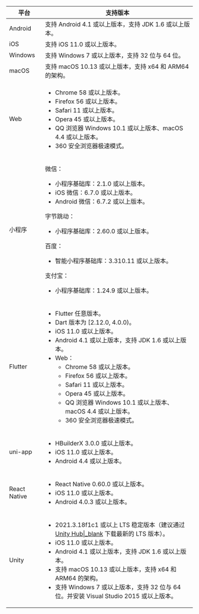 | 平台 | 支持版本 |
|-----|-----|
| Android | 支持 Android 4.1 或以上版本，支持 JDK 1.6 或以上版本。 |
| iOS | 支持 iOS 11.0 或以上版本。 |
| Windows | 支持 Windows 7 或以上版本，支持 32 位与 64 位。 |
| macOS | 支持 macOS 10.13 或以上版本，支持 x64 和 ARM64 的架构。 |
| Web | <ul><li>Chrome 58 或以上版本。</li><li>Firefox 56 或以上版本。</li><li>Safari 11 或以上版本。</li><li>Opera 45 或以上版本。</li><li>QQ 浏览器 Windows 10.1 或以上版本、macOS 4.4 或以上版本。</li><li>360 安全浏览器极速模式。</li></ul>  |
| 小程序 | <p>微信：<ul><li>小程序基础库：2.1.0 或以上版本。</li><li>iOS 微信：6.7.0  或以上版本。</li><li>Android 微信：6.7.2 或以上版本。</li></ul></p><p>字节跳动：<ul><li>小程序基础库：2.60.0 或以上版本。</li></ul></p><p>百度：<ul><li>智能小程序基础库：3.310.11 或以上版本。</li></ul></p><p>支付宝：<ul><li>小程序基础库：1.24.9 或以上版本。</li></ul></p> |
| Flutter | <ul><li>Flutter 任意版本。</li><li>Dart 版本为 [2.12.0, 4.0.0)。</li><li>iOS 11.0 或以上版本。</li><li>Android 4.1 或以上版本，支持 JDK 1.6 或以上版本。</li><li>Web：<ul><li>Chrome 58 或以上版本。</li><li>Firefox 56 或以上版本。</li><li>Safari 11 或以上版本。</li><li>Opera 45 或以上版本。</li><li>QQ 浏览器 Windows 10.1 或以上版本、macOS 4.4 或以上版本。</li><li>360 安全浏览器极速模式。</li></ul>  |
| uni-app | <ul><li>HBuilderX 3.0.0 或以上版本。</li><li>iOS 11.0 或以上版本。</li><li>Android 4.4 或以上版本。</li>  |
| React Native | <ul><li>React Native 0.60.0 或以上版本。</li><li>iOS 11.0 或以上版本。</li><li>Android 4.0.3 或以上版本。</li>  |
| Unity | <ul><li>2021.3.18f1c1 或以上 LTS 稳定版本（建议通过 [Unity Hub\|_blank](https://unity.cn/releases/lts/2021) 下载最新的 LTS 版本）。</li><li>iOS 11.0 或以上版本。</li><li>Android 4.1 或以上版本，支持 JDK 1.6 或以上版本。</li><li>支持 macOS 10.13 或以上版本，支持 x64 和 ARM64 的架构。</li><li>支持 Windows 7 或以上版本，支持 32 位与 64 位。并安装 Visual Studio 2015 或以上版本。  |


































